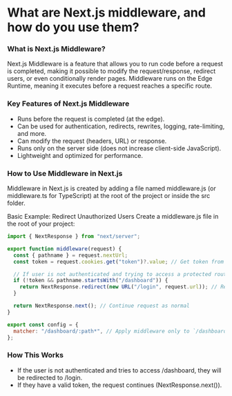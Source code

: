 # What are Next.js middleware, and how do you use them?
### What is Next.js Middleware?
Next.js Middleware is a feature that allows you to run code before a request is completed, making it possible to modify the request/response, redirect users, or even conditionally render pages. Middleware runs on the Edge Runtime, meaning it executes before a request reaches a specific route.

### Key Features of Next.js Middleware
- Runs before the request is completed (at the edge).
- Can be used for authentication, redirects, rewrites, logging, rate-limiting, and more.
- Can modify the request (headers, URL) or response.
- Runs only on the server side (does not increase client-side JavaScript).
- Lightweight and optimized for performance.

### How to Use Middleware in Next.js
Middleware in Next.js is created by adding a file named middleware.js (or middleware.ts for TypeScript) at the root of the project or inside the src folder.

Basic Example: Redirect Unauthorized Users
Create a middleware.js file in the root of your project:
```jsx
import { NextResponse } from "next/server";

export function middleware(request) {
  const { pathname } = request.nextUrl;
  const token = request.cookies.get("token")?.value; // Get token from cookies

  // If user is not authenticated and trying to access a protected route
  if (!token && pathname.startsWith("/dashboard")) {
    return NextResponse.redirect(new URL("/login", request.url)); // Redirect to login
  }

  return NextResponse.next(); // Continue request as normal
}

export const config = {
  matcher: "/dashboard/:path*", // Apply middleware only to `/dashboard/*`
};
```
### How This Works
- If the user is not authenticated and tries to access /dashboard, they will be redirected to /login.
- If they have a valid token, the request continues (NextResponse.next()).

